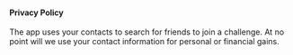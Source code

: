 #### Privacy Policy
The app uses your contacts to search for friends to join a challenge.
At no point will we use your contact information for personal or
financial gains.
